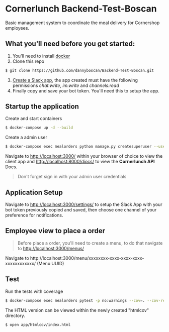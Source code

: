 # Cornerlunch Backend-Test-Boscan
Basic management system to coordinate the meal delivery for Cornershop employees.

## What you'll need before you get started:
1. You'll need to install [docker](docker|https://www.docker.com/get-started)
2. Clone this repo
````sh
$ git clone https://github.com/dannyboscan/Backend-Test-Boscan.git
````
3. [Create a Slack app](https://github.com/slackapi/python-slackclient/blob/main/tutorial/01-creating-the-slack-app.md), the app created must have the following permissions *chat:write*, *im:write* and *channels:read*
4. Finally copy and save your bot token. You'll need this to setup the app.

## Startup the application

Create and start containers
````sh
$ docker-compose up -d --build
````

Create a admin user
````sh
$ docker-compose exec mealorders python manage.py createsuperuser --username <username> --email <email>
````

Navigate to [http://localhost:3000/](http://localhost:3000/) within your browser of choice to view the client app
and [http://localhost:8000/diocs/](http://localhost:8000/docs/) to view the **Cornerlunch API** Docs.


> Don't forget sign in with your admin user credentials


## Application Setup
Navigate to [http://localhost:3000/settings/](http://localhost:3000/settings/) to setup the Slack App with your bot token previously copied and saved, then choose one channel of your preference for notifications.


## Employee view to place a order
> Before place a order, you'll need to create a menu, to do that navigate to [http://localhost:3000/menus/](http://localhost:3000/menus/)

Navigate to http://localhost:3000/menu/xxxxxxxx-xxxx-xxxx-xxxx-xxxxxxxxxxxx/ (Menu UUID)

## Test 

Run the tests with coverage
````sh
$ docker-compose exec mealorders pytest -p no:warnings --cov=. --cov-report html
````

The HTML version can be viewed within the newly created "htmlcov" directory.
```sh
$ open app/htmlcov/index.html
```
